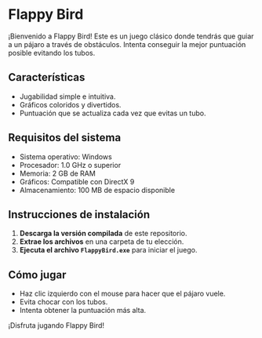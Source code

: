 # Flappy Bird

¡Bienvenido a Flappy Bird! Este es un juego clásico donde tendrás que guiar a un pájaro a través de obstáculos. Intenta conseguir la mejor puntuación posible evitando los tubos.

## Características

- Jugabilidad simple e intuitiva.
- Gráficos coloridos y divertidos.
- Puntuación que se actualiza cada vez que evitas un tubo.

## Requisitos del sistema

- Sistema operativo: Windows
- Procesador: 1.0 GHz o superior
- Memoria: 2 GB de RAM
- Gráficos: Compatible con DirectX 9
- Almacenamiento: 100 MB de espacio disponible

## Instrucciones de instalación

1. **Descarga la versión compilada** de este repositorio.
2. **Extrae los archivos** en una carpeta de tu elección.
3. **Ejecuta el archivo `FlappyBird.exe`** para iniciar el juego.

## Cómo jugar

- Haz clic izquierdo con el mouse para hacer que el pájaro vuele.
- Evita chocar con los tubos.
- Intenta obtener la puntuación más alta.

¡Disfruta jugando Flappy Bird!
